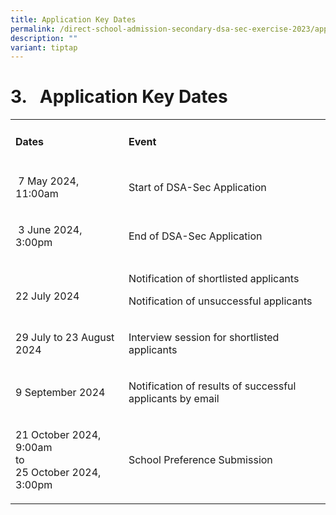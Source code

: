```yaml
---
title: Application Key Dates
permalink: /direct-school-admission-secondary-dsa-sec-exercise-2023/application-key-dates/
description: ""
variant: tiptap
---
```

<h1><strong>3.&nbsp;&nbsp; Application Key Dates</strong></h1>
<table style="minWidth: 50px">
<colgroup>
<col>
<col>
</colgroup>
<tbody>
<tr>
<td rowspan="1" colspan="1">
<h4><strong>Dates</strong></h4>
</td>
<td rowspan="1" colspan="1">
<h4><strong>Event</strong></h4>
</td>
</tr>
<tr>
<td rowspan="1" colspan="1">
<p>&nbsp;7 May 2024, 11:00am</p>
</td>
<td rowspan="1" colspan="1">
<p>Start of DSA-Sec Application</p>
</td>
</tr>
<tr>
<td rowspan="1" colspan="1">
<p>&nbsp;3 June 2024, 3:00pm</p>
</td>
<td rowspan="1" colspan="1">
<p>End of DSA-Sec Application</p>
</td>
</tr>
<tr>
<td rowspan="1" colspan="1">
<p>&nbsp;
<br>22 July 2024</p>
</td>
<td rowspan="1" colspan="1">
<p>Notification of shortlisted applicants</p>
<p>Notification of unsuccessful applicants</p>
</td>
</tr>
<tr>
<td rowspan="1" colspan="1">
<p>29 July to 23 August 2024&nbsp;</p>
</td>
<td rowspan="1" colspan="1">
<p>Interview session for shortlisted applicants</p>
</td>
</tr>
<tr>
<td rowspan="1" colspan="1">
<p>9 September 2024</p>
</td>
<td rowspan="1" colspan="1">
<p>Notification of results of successful applicants by email</p>
</td>
</tr>
<tr>
<td rowspan="1" colspan="1">
<p>21 October 2024, 9:00am
<br>to
<br>25 October 2024, 3:00pm</p>
</td>
<td rowspan="1" colspan="1">
<p></p>
<p>School Preference Submission</p>
</td>
</tr>
</tbody>
</table>
<p></p>
